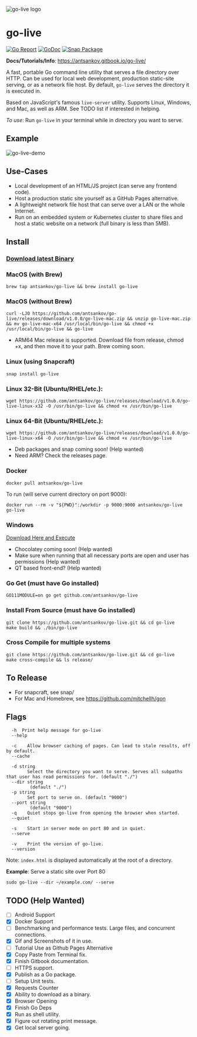 ![go-live logo](./logo.png)

# go-live
[![Go Report](https://goreportcard.com/badge/github.com/antsankov/go-live)](https://goreportcard.com/report/github.com/antsankov/go-live)
[![GoDoc](https://godoc.org/github.com/antsankov/go-live?status.svg)](https://pkg.go.dev/github.com/antsankov/go-live@v1.0.0?tab=overview)
[![Snap Package](https://snapcraft.io/go-live/badge.svg)](https://snapcraft.io/go-live)

**Docs/Tutorials/Info**: https://antsankov.gitbook.io/go-live/

A fast, portable Go command line utility that serves a file directory over HTTP. Can be used for local web development, production static-site serving, or as a network file host. By default, `go-live` serves the directory it is executed in.

Based on JavaScript's famous `live-server` utility. Supports Linux, Windows, and Mac, as well as ARM. See TODO list if interested in helping.

*To use*: Run `go-live` in your terminal while in directory you want to serve.

## Example

![go-live-demo](https://user-images.githubusercontent.com/2533512/94636832-5554c900-0293-11eb-8aea-585f8d007fab.gif)

## Use-Cases
* Local development of an HTML/JS project (can serve any frontend code).
* Host a production static site yourself as a GitHub Pages alternative.
* A lightweight network file host that can serve over a LAN or the whole Internet.
* Run on an embedded system or Kubernetes cluster to share files and host a static website on a network (full binary is less than 5MB). 

## Install

### [Download latest Binary](https://github.com/antsankov/go-live/releases)

### MacOS (with Brew)

`brew tap antsankov/go-live && brew install go-live` 

### MacOS (without Brew)

`curl -LJO https://github.com/antsankov/go-live/releases/download/v1.0.0/go-live-mac.zip && unzip go-live-mac.zip && mv go-live-mac-x64 /usr/local/bin/go-live && chmod +x /usr/local/bin/go-live && go-live`

- ARM64 Mac release is supported. Download file from release, chmod +x, and then move it to your path. Brew coming soon.

### Linux (using Snapcraft)
`snap install go-live`

### Linux 32-Bit (Ubuntu/RHEL/etc.):
`wget https://github.com/antsankov/go-live/releases/download/v1.0.0/go-live-linux-x32 -O /usr/bin/go-live && chmod +x /usr/bin/go-live`

### Linux 64-Bit (Ubuntu/RHEL/etc.):
`wget https://github.com/antsankov/go-live/releases/download/v1.0.0/go-live-linux-x64 -O /usr/bin/go-live && chmod +x /usr/bin/go-live`

- Deb packages and snap coming soon! (Help wanted)
- Need ARM? Check the releases page.

### Docker
`docker pull antsankov/go-live`

To run (will serve current directory on port 9000):

`docker run --rm -v "${PWD}":/workdir -p 9000:9000 antsankov/go-live go-live`

### Windows

[Download Here and Execute](https://github.com/antsankov/go-live/releases/tag/v1.0.0)

- Chocolatey coming soon! (Help wanted)
- Make sure when running that all necessary ports are open and user has permissions (Help wanted)
- QT based front-end? (Help wanted)

### Go Get (must have Go installed)
`GO111MODULE=on go get github.com/antsankov/go-live`

### Install From Source (must have Go installed)
```
git clone https://github.com/antsankov/go-live.git && cd go-live
make build && ./bin/go-live
```
### Cross Compile for multiple systems
```
git clone https://github.com/antsankov/go-live.git && cd go-live
make cross-compile && ls release/
```

## To Release
- For snapcraft, see snap/
- For Mac and Homebrew, see https://github.com/mitchellh/gon

## Flags
```
  -h  Print help message for go-live 
  --help

  -c	Allow browser caching of pages. Can lead to stale results, off by default.
  --cache

  -d string
    	Select the directory you want to serve. Serves all subpaths that user has read permissions for. (default "./")
  --dir string
    	 (default "./")
  -p string
    	Set port to serve on. (default "9000")
  --port string
    	 (default "9000")
  -q	Quiet stops go-live from opening the browser when started.
  --quiet

  -s	Start in server mode on port 80 and in quiet.
  --serve

  -v	Print the version of go-live.
  --version
```

Note: `index.html` is displayed automatically at the root of a directory.

**Example**: Serve a static site over Port 80

`sudo go-live --dir ~/example.com/ --serve`

## TODO (Help Wanted)
- [ ] Android Support
- [x] Docker Support
- [ ] Benchmarking and performance tests. Large files, and concurrent connections.
- [x] Gif and Screenshots of it in use. 
- [ ] Tutorial Use as Github Pages Alternative
- [x] Copy Paste from Terminal fix.
- [x] Finish Gitbook documentation. 
- [ ] HTTPS support.
- [x] Publish as a Go package.
- [ ] Setup Unit tests.
- [x] Requests Counter
- [x] Ability to download as a binary.
- [x] Browser Opening
- [x] Finish Go Deps
- [x] Run as shell utility.
- [x] Figure out rotating print message.
- [x] Get local server going.

